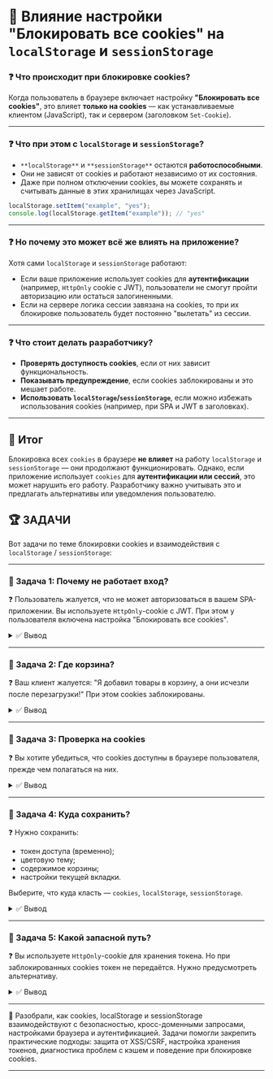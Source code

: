 # 📌 Влияние настройки "Блокировать все cookies" на `localStorage` и `sessionStorage`

### ❓ Что происходит при блокировке cookies?

Когда пользователь в браузере включает настройку **"Блокировать все cookies"**, это влияет **только на cookies** — как устанавливаемые клиентом (JavaScript), так и сервером (заголовком `Set-Cookie`).

---

### ❓ Что при этом с `localStorage` и `sessionStorage`?

* `**localStorage**` и `**sessionStorage**` остаются **работоспособными**.
* Они не зависят от cookies и работают независимо от их состояния.
* Даже при полном отключении cookies, вы можете сохранять и считывать данные в этих хранилищах через JavaScript.

```javascript
localStorage.setItem("example", "yes");
console.log(localStorage.getItem("example")); // "yes"
```

---

### ❓ Но почему это может всё же влиять на приложение?

Хотя сами `localStorage` и `sessionStorage` работают:

* Если ваше приложение использует cookies для **аутентификации** (например, `HttpOnly` cookie с JWT), пользователи не смогут пройти авторизацию или остаться залогиненными.
* Если на сервере логика сессии завязана на cookies, то при их блокировке пользователь будет постоянно "вылетать" из сессии.

---

### ❓ Что стоит делать разработчику?

* **Проверять доступность cookies**, если от них зависит функциональность.
* **Показывать предупреждение**, если cookies заблокированы и это мешает работе.
* **Использовать `localStorage`/`sessionStorage`**, если можно избежать использования cookies (например, при SPA и JWT в заголовках).

---

## 🎯 Итог

Блокировка всех `cookies` в браузере **не влияет** на работу `localStorage` и `sessionStorage` — они продолжают функционировать. Однако, если приложение использует `cookies` для **аутентификации или сессий**, это может нарушить его работу. Разработчику важно учитывать это и предлагать альтернативы или уведомления пользователю.

## 🏆 ЗАДАЧИ

Вот задачи по теме блокировки cookies и взаимодействия с `localStorage` / `sessionStorage`:

---

### 📌 Задача 1: Почему не работает вход?

❓ Пользователь жалуется, что не может авторизоваться в вашем SPA-приложении. Вы используете `HttpOnly`-cookie с JWT. При этом у пользователя включена настройка "Блокировать все cookies".

<details>
<summary>✅ Вывод</summary>

При включённой блокировке cookies браузер не сохраняет даже `HttpOnly`-cookies, а значит, токен не отправляется на сервер.
Решения:

* Использовать `localStorage` или `sessionStorage` как fallback (но будьте осторожны с XSS);
* Сообщить пользователю о необходимости включить cookies.

</details>

---

### 📌 Задача 2: Где корзина?

❓ Ваш клиент жалуется: "Я добавил товары в корзину, а они исчезли после перезагрузки!" При этом cookies заблокированы.

<details>
<summary>✅ Вывод</summary>

Если корзина сохранялась в cookie, данные теряются при блокировке. Используйте `localStorage` — он не зависит от cookies и сохранит данные между сессиями, даже если cookies отключены.

</details>

---

### 📌 Задача 3: Проверка на cookies

❓ Вы хотите убедиться, что cookies доступны в браузере пользователя, прежде чем полагаться на них.

<details>
<summary>✅ Вывод</summary>

Проверьте доступность cookies через JavaScript:

```js
document.cookie = "testcookie=1";
const cookiesEnabled = document.cookie.indexOf("testcookie") !== -1;
```

Если `cookiesEnabled === false`, предупредите пользователя или переключитесь на `localStorage`.

</details>

---

### 📌 Задача 4: Куда сохранить?

❓ Нужно сохранить:

* токен доступа (временно);
* цветовую тему;
* содержимое корзины;
* настройки текущей вкладки.

Выберите, что куда класть — `cookies`, `localStorage`, `sessionStorage`.

<details>
<summary>✅ Вывод</summary>

* Токен доступа: `cookies` (если `HttpOnly`) или `sessionStorage` (если не нужно долго хранить).
* Цветовая тема: `localStorage`.
* Корзина: `localStorage`.
* Настройки вкладки: `sessionStorage`.

</details>

---

### 📌 Задача 5: Какой запасной путь?

❓ Вы используете `HttpOnly`-cookie для хранения токена. Но при заблокированных cookies токен не передаётся. Нужно предусмотреть альтернативу.

<details>
<summary>✅ Вывод</summary>

Храните токен в `sessionStorage` как временный запасной вариант. Тогда вы сможете вручную добавлять `Authorization`-заголовок:

```js
const token = sessionStorage.getItem("token");
fetch("/api/user", {
  headers: { Authorization: `Bearer ${token}` }
});
```

</details>

---

🎉 Разобрали, как cookies, localStorage и sessionStorage взаимодействуют с безопасностью, кросс-доменными запросами, настройками браузера и аутентификацией. Задачи помогли закрепить практические подходы: защита от XSS/CSRF, настройка хранения токенов, диагностика проблем с кэшем и поведение при блокировке cookies.

---